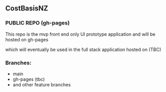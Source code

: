 ## CostBasisNZ

### PUBLIC REPO (gh-pages)

This repo is the mvp front end only UI prototype application and will be hosted on gh-pages

which will eventually be used in the full stack application hosted on (TBC)

### Branches:

- main
- gh-pages (tbc)
- and other feature branches
